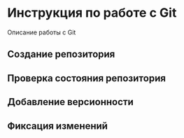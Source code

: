 # Инструкция по работе с Git

Описание работы с Git

## Создание репозитория

## Проверка состояния репозитория

## Добавление версионности

## Фиксация изменений

